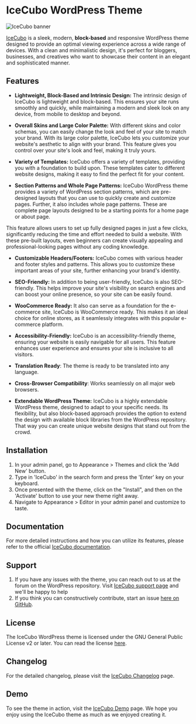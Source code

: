 # IceCubo WordPress Theme

![IceCubo banner](https://i0.wp.com/themes.svn.wordpress.org/icecubo/1.1.7/screenshot.png?w=572&strip=all)

[IceCubo](https://maxpressy.com/icecubo/) is a sleek, modern, **block-based** and responsive WordPress theme designed to provide an optimal viewing experience across a wide range of devices. With a clean and minimalistic design, it's perfect for bloggers, businesses, and creatives who want to showcase their content in an elegant and sophisticated manner.

## Features
- **Lightweight, Block-Based and Intrinsic Design:**
The intrinsic design of IceCubo is lightweight and block-based. This ensures your site runs smoothly and quickly, while maintaining a modern and sleek look on any device, from mobile to desktop and beyond.

- **Overall Skins and Large Color Palette:**
With different skins and color schemas, you can easily change the look and feel of your site to match your brand. With its large color palette, IceCubo lets you customize your website's aesthetic to align with your brand. This feature gives you control over your site's look and feel, making it truly yours.

- **Variety of Templates:**
IceCubo offers a variety of templates, providing you with a foundation to build upon. These templates cater to different website designs, making it easy to find the perfect fit for your content.

- **Section Patterns and Whole Page Patterns:**
IceCubo WordPress theme provides a variety of WordPress section patterns, which are pre-designed layouts that you can use to quickly create and customize pages. Further, it also includes whole page patterns. These are complete page layouts designed to be a starting points for a home page or about page.

This feature allows users to set up fully designed pages in just a few clicks, significantly reducing the time and effort needed to build a website. With these pre-built layouts, even beginners can create visually appealing and professional-looking pages without any coding knowledge.

- **Customizable Headers/Footers:**
IceCubo comes with various header and footer styles and patterns. This allows you to customize these important areas of your site, further enhancing your brand's identity.

- **SEO-Friendly:**
In addition to being user-friendly, IceCubo is also SEO-friendly. This helps improve your site's visibility on search engines and can boost your online presence, so your site can be easily found.

- **WooCommerce Ready:**
It also can serve as a foundation for the e-commerce site, IceCubo is WooCommerce ready. This makes it an ideal choice for online stores, as it seamlessly integrates with this popular e-commerce platform.

- **Accessibility-Friendly:**
IceCubo is an accessibility-friendly theme, ensuring your website is easily navigable for all users. This feature enhances user experience and ensures your site is inclusive to all visitors.

- **Translation Ready**:
The theme is ready to be translated into any language.

- **Cross-Browser Compatibility**:
Works seamlessly on all major web browsers.

- **Extendable WordPress Theme:**
IceCubo is a highly extendable WordPress theme, designed to adapt to your specific needs. Its flexibility, but also block-based approach provides the option to extend the design with available block libraries from the WordPress repository. That way you can create unique website designs that stand out from the crowd.

## Installation
1. In your admin panel, go to Appearance > Themes and click the 'Add New' button.
2. Type in 'IceCubo' in the search form and press the 'Enter' key on your keyboard.
3. Once presented with the theme, click on the "Install", and then on the 'Activate' button to use your new theme right away.
4. Navigate to Appearance > Editor in your admin panel and customize to taste.

## Documentation
For more detailed instructions and how you can utilize its features, please refer to the official [IceCubo documentation](https://maxpressy.com/icecubo-documentation/).

## Support
1. If you have any issues with the theme, you can reach out to us at the forum on the WordPress repository. Visit [IceCubo support page](https://wordpress.org/support/theme/icecubo/) and we'll be happy to help
2. If you think you can constructively contribute, start an issue [here on GitHub](https://github.com/Slobork/icecubo/issues).

## License
The IceCubo WordPress theme is licensed under the GNU General Public License v2 or later. You can read the license [here](http://www.gnu.org/licenses/gpl-2.0.html).

## Changelog
For the detailed changelog, please visit the [IceCubo Changelog](https://github.com/Slobork/icecubo/releases) page.

## Demo
To see the theme in action, visit the [IceCubo Demo](https://demo.maxpressy.com/icecubo/) page. We hope you enjoy using the IceCubo theme as much as we enjoyed creating it.